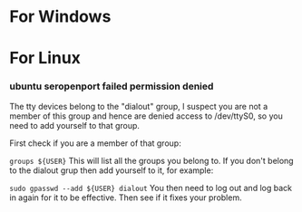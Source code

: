 # For Windows


# For Linux

### ubuntu seropenport failed permission denied
The tty devices belong to the "dialout" group, I suspect you are not a member of this group and hence are denied access to /dev/ttyS0, so you need to add yourself to that group.

First check if you are a member of that group:

`groups ${USER}`
This will list all the groups you belong to. If you don't belong to the dialout grup then add yourself to it, for example:

`sudo gpasswd --add ${USER} dialout`
You then need to log out and log back in again for it to be effective. Then see if it fixes your problem.


